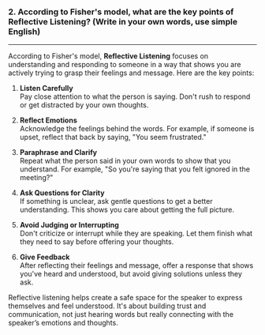 ### 2. According to Fisher's model, what are the key points of Reflective Listening? (Write in your own words, use simple English)



---
According to Fisher's model, **Reflective Listening** focuses on understanding and responding to someone in a way that shows you are actively trying to grasp their feelings and message. Here are the key points:

1. **Listen Carefully**  
   Pay close attention to what the person is saying. Don't rush to respond or get distracted by your own thoughts.

2. **Reflect Emotions**  
   Acknowledge the feelings behind the words. For example, if someone is upset, reflect that back by saying, "You seem frustrated."

3. **Paraphrase and Clarify**  
   Repeat what the person said in your own words to show that you understand. For example, "So you're saying that you felt ignored in the meeting?"

4. **Ask Questions for Clarity**  
   If something is unclear, ask gentle questions to get a better understanding. This shows you care about getting the full picture.

5. **Avoid Judging or Interrupting**  
   Don't criticize or interrupt while they are speaking. Let them finish what they need to say before offering your thoughts.

6. **Give Feedback**  
   After reflecting their feelings and message, offer a response that shows you've heard and understood, but avoid giving solutions unless they ask.

Reflective listening helps create a safe space for the speaker to express themselves and feel understood. It's about building trust and communication, not just hearing words but really connecting with the speaker’s emotions and thoughts.